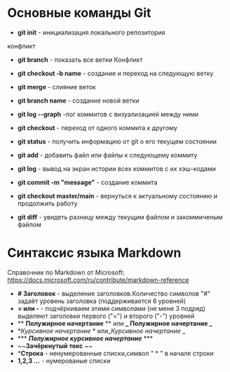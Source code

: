 # Основные команды Git
* **git init** - инициализация локального репозитория

конфликт

* **git branch** - показать все ветки
Конфликт
* **git checkout -b name** - создание и переход на следующую ветку

* **git merge** - слияние веток

* **git branch name** - создание новой ветки

* **git log --graph** -лог коммитов с визуализацией между ними

* **git checkout** - переход от одного коммита к 
другому
* **git status** - получить информацию от git о его текущем состоянии
* **git add** - добавить файл или файлы к следующему коммиту
* **git log** - вывод на экран истории всех коммитов с их хэш-кодами
* **git commit -m "message"** - создание коммита
* **git checkout master/main** - вернуться к актуальному состоянию и продолжить работу
* **git diff** - увидеть разницу между текущим файлом и закоммиченым файлом
# Синтаксис языка Markdown
Справочник по Markdown от Microsoft: https://docs.microsoft.com/ru/contribute/markdown-reference
* **# Заголовок** - выделение заголовков.Количество символов "#" задаёт уровень заголовка (поддерживается 6 уровней)
* **= или -** - подчёркиваем этими символами (не мене 3 подряд) выделяют заголовки первого ("=") и второго ("-") уровней
* ** **Полужирное начертание** ** или **_ Полужирное начертание _**
*  **Курсивное начертание* * или_*Курсивное начертание* _
* *** ***Полужирное курсивное начертание*** ***
* ~~**Зачёркнутый текс** ~~
*  ***Строка** - ненумерованные списки,символ " * " в начале строки
* **1,2,3 ...** - нумерованые списки






